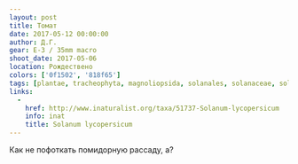 ```yaml
---
layout: post
title: Томат
date: 2017-05-12 00:00:00
author: Д.Г.
gear: E-3 / 35mm macro
shoot_date: 2017-05-06
location: Рождествено
colors: ['0f1502', '818f65']
tags: [plantae, tracheophyta, magnoliopsida, solanales, solanaceae, solanum, solanum lycopersicum]
links:
  -
    href: http://www.inaturalist.org/taxa/51737-Solanum-lycopersicum
    info: inat
    title: Solanum lycopersicum
---
```

Как не пофоткать помидорную рассаду, а?

